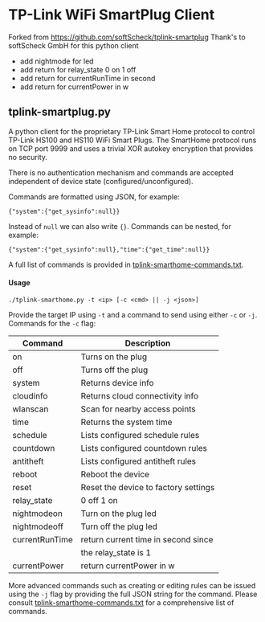 # TP-Link WiFi SmartPlug Client

Forked from https://github.com/softScheck/tplink-smartplug
Thank's to softScheck GmbH for this python client

- add nightmode for led
- add return for relay_state 0 on 1 off
- add return for currentRunTime in second
- add return for currentPower in w

## tplink-smartplug.py ##

A python client for the proprietary TP-Link Smart Home protocol to control TP-Link HS100 and HS110 WiFi Smart Plugs.
The SmartHome protocol runs on TCP port 9999 and uses a trivial XOR autokey encryption that provides no security. 

There is no authentication mechanism and commands are accepted independent of device state (configured/unconfigured).


Commands are formatted using JSON, for example:

  `{"system":{"get_sysinfo":null}}`

Instead of `null` we can also write `{}`. Commands can be nested, for example:

  `{"system":{"get_sysinfo":null},"time":{"get_time":null}}`

A full list of commands is provided in [tplink-smarthome-commands.txt](tplink-smarthome-commands.txt).


#### Usage ####

   `./tplink-smarthome.py -t <ip> [-c <cmd> || -j <json>]`

Provide the target IP using `-t` and a command to send using either `-c` or `-j`. Commands for the `-c` flag:

| Command        | Description                          |
|----------------|--------------------------------------|
| on             | Turns on the plug                    |
| off            | Turns off the plug                   |
| system         | Returns device info                  |
| cloudinfo      | Returns cloud connectivity info      |
| wlanscan       | Scan for nearby access points        |
| time           | Returns the system time              |
| schedule       | Lists configured schedule rules      |
| countdown      | Lists configured countdown rules     |
| antitheft      | Lists configured antitheft rules     |
| reboot         | Reboot the device                    |
| reset          | Reset the device to factory settings |
| relay_state    | 0 off 1 on                           |
| nightmodeon    | Turn on the plug led                 |
| nightmodeoff   | Turn off the plug led                |
| currentRunTime | return current time in second since  |
|                | the relay_state is 1                 |
|currentPower    | return currentPower in w             |

More advanced commands such as creating or editing rules can be issued using the `-j` flag by providing the full JSON string for the command. Please consult [tplink-smarthome-commands.txt](tplink-smarthome-commands.txt) for a comprehensive list of commands.

